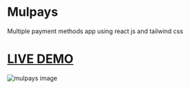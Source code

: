 # Mulpays

Multiple payment methods app using react js and tailwind css

# [LIVE DEMO](https://mulpays-faried-elrewany.vercel.app/#features)

![mulpays image](https://res.cloudinary.com/dfzzhix8p/image/upload/v1676983318/Vite_React_eiintr.png)
